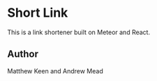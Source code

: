 # Short Link

This is a link shortener built on Meteor and React.

## Author
Matthew Keen and Andrew Mead